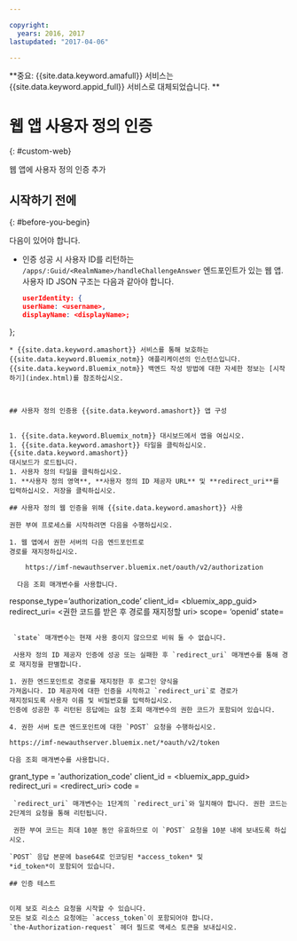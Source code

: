 ```yaml
---

copyright:
  years: 2016, 2017
lastupdated: "2017-04-06"

---
```


**중요: {{site.data.keyword.amafull}} 서비스는 {{site.data.keyword.appid_full}} 서비스로 대체되었습니다. **

# 웹 앱 사용자 정의 인증
{: #custom-web}

웹 앱에 사용자 정의 인증 추가

## 시작하기 전에
{: #before-you-begin}

다음이 있어야 합니다.
* 인증 성공 시 사용자 ID를 리턴하는 `/apps/:Guid/<RealmName>/handleChallengeAnswer`
엔드포인트가 있는 웹 앱. 사용자 ID JSON 구조는 다음과 같아야 합니다.

   ```json
  userIdentity: {
  userName: <username>,
  displayName: <displayName>;
 };
```
* {{site.data.keyword.amashort}} 서비스를 통해 보호하는 {{site.data.keyword.Bluemix_notm}} 애플리케이션의 인스턴스입니다. {{site.data.keyword.Bluemix_notm}} 백엔드 작성 방법에 대한 자세한 정보는 [시작하기](index.html)를 참조하십시오.  



## 사용자 정의 인증용 {{site.data.keyword.amashort}} 앱 구성


1. {{site.data.keyword.Bluemix_notm}} 대시보드에서 앱을 여십시오. 
1. {{site.data.keyword.amashort}} 타일을 클릭하십시오. {{site.data.keyword.amashort}}
대시보드가 로드됩니다. 
1. 사용자 정의 타일을 클릭하십시오. 
1. **사용자 정의 영역**, **사용자 정의 ID 제공자 URL** 및 **redirect_uri**를 입력하십시오. 저장을 클릭하십시오.

## 사용자 정의 웹 인증을 위해 {{site.data.keyword.amashort}} 사용

권한 부여 프로세스를 시작하려면 다음을 수행하십시오. 

1. 웹 앱에서 권한 서버의 다음 엔드포인트로
경로를 재지정하십시오.

    https://imf-newauthserver.bluemix.net/oauth/v2/authorization

  다음 조회 매개변수를 사용합니다. 
   ```
   response_type=’authorization_code’
   client_id= <bluemix\_app\_guid>
   redirect_uri= <권한 코드를 받은 후 경로를 재지정할 uri>
   scope= ‘openid’
   state= <state>
   ```

    `state` 매개변수는 현재 사용 중이지 않으므로 비워 둘 수 없습니다.

    사용자 정의 ID 제공자 인증에 성공 또는 실패한 후 `redirect_uri` 매개변수를 통해 경로 재지정을 판별합니다. 

1. 권한 엔드포인트로 경로를 재지정한 후 로그인 양식을
가져옵니다. ID 제공자에 대한 인증을 시작하고 `redirect_uri`로 경로가
재지정되도록 사용자 이름 및 비밀번호를 입력하십시오.
인증에 성공한 후 리턴된 응답에는 요청 조회 매개변수의 권한 코드가 포함되어 있습니다. 

4. 권한 서버 토큰 엔드포인트에 대한 `POST` 요청을 수행하십시오.

 https://imf-newauthserver.bluemix.net/*oauth/v2/token

 다음 조회 매개변수를 사용합니다. 
 ```
 grant_type = 'authorization_code'
 client_id = <bluemix_app_guid>
 redirect_uri = <redirect_uri>
 code = <authorization code>
 ```
  `redirect_uri` 매개변수는 1단계의 `redirect_uri`와 일치해야 합니다. 권한 코드는 2단계의 요청을 통해 리턴됩니다.

  권한 부여 코드는 최대 10분 동안 유효하므로 이 `POST` 요청을 10분 내에 보내도록 하십시오.

`POST` 응답 본문에 base64로 인코딩된 *access_token* 및
*id_token*이 포함되어 있습니다. 

## 인증 테스트


이제 보호 리소스 요청을 시작할 수 있습니다.
모든 보호 리소스 요청에는 `access_token`이 포함되어야 합니다.
`the-Authorization-request` 헤더 필드로 액세스 토큰을 보내십시오. 
